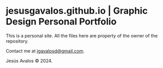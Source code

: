 # jesusgavalos.github.io | Graphic Design Personal Portfolio

This is a personal site.
All the files here are property of the owner of the repository.

Contact me at jgavalosd@gmail.com.

Jesús Avalos © 2024.
